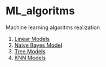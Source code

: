 # ML_algoritms
Machine learning algoritms realization

1. [Linear Models](https://github.com/RyzhkovIlya/ML_algoritms/tree/main/LinearModels)
2. [Naive Bayes Model](https://github.com/RyzhkovIlya/ML_algoritms/tree/main/NaiveBayes)
3. [Tree Models](https://github.com/RyzhkovIlya/ML_algoritms/tree/main/TreeModels)
4. [KNN Models](https://github.com/RyzhkovIlya/ML_algoritms/tree/main/KNNModels)
